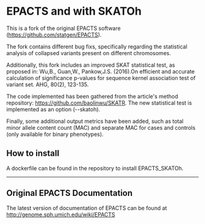 # EPACTS and with SKATOh

This is a fork of the original EPACTS software (https://github.com/statgen/EPACTS).

The fork contains different bug fixs, specifically regarding the statistical analysis of collapsed variants present on different chromosomes.

Additionally, this fork includes an improved SKAT statistical test, as proposed in:
Wu,B., Guan,W., Pankow,J.S. (2016).On efficient and accurate calculation of significance p-values for sequence kernel association test of variant set. AHG, 80(2), 123-135.

The code implemented has been gathered from the article's method repository: https://github.com/baolinwu/SKATR.
The new statistical test is implemented as an option (--skatoh).

Finally, some additional output metrics have been added, such as total minor allele content count (MAC) and separate MAC for cases and controls (only available for binary phenotypes).

## How to install

A dockerfile can be found in the repository to install EPACTS_SKATOh.

---------------------------------------------------------------------

## Original EPACTS Documentation

The latest version of documentation of EPACTS can be found at
http://genome.sph.umich.edu/wiki/EPACTS


